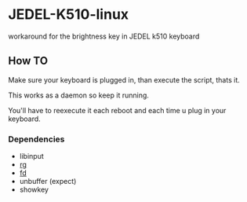# JEDEL-K510-linux
workaround for the brightness key in JEDEL k510 keyboard

## How TO
Make sure your keyboard is plugged in, than execute the script, thats it.

This works as a daemon so keep it running.

You'll have to reexecute it each reboot and each time u plug in your keyboard.

### Dependencies

- libinput
- [rg](https://github.com/BurntSushi/ripgrep)
- [fd](https://github.com/sharkdp/fd)
- unbuffer (expect)
- showkey
